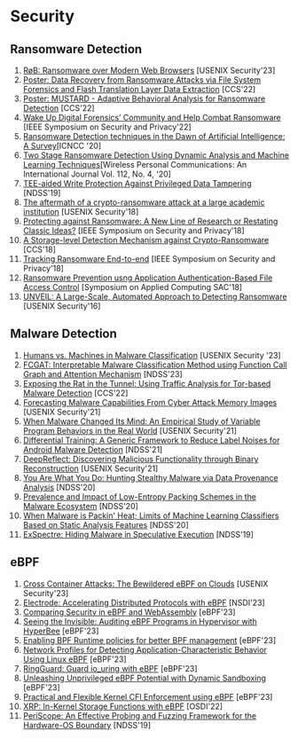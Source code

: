 # Security

## Ransomware Detection
1. [RøB: Ransomware over Modern Web Browsers](https://www.usenix.org/system/files/usenixsecurity23-oz.pdf) [USENIX Security'23]
2. [Poster: Data Recovery from Ransomware Attacks via File System Forensics and Flash Translation Layer Data Extraction](https://dl.acm.org/doi/10.1145/3548606.3563538) [CCS'22]
3. [Poster: MUSTARD - Adaptive Behavioral Analysis for Ransomware Detection](https://dl.acm.org/doi/abs/10.1145/3548606.3563529) [CCS'22]
4. [Wake Up Digital Forensics’ Community and Help Combat Ransomware](https://ieeexplore.ieee.org/document/9682529) [IEEE Symposium on Security and Privacy'22]
5. [Ransomware Detection techniques in the Dawn of Artificial Intelligence: A Survey](https://dl.acm.org/doi/fullHtml/10.1145/3447654.3447659)[ICNCC '20]
6. [Two Stage Ransomware Detection Using Dynamic Analysis and Machine Learning Techniques](https://doi.org/10.1007/s11277-020-07166-9)[Wireless Personal Communications: An International Journal Vol. 112, No. 4, '20]
7. [TEE-aided Write Protection Against Privileged Data Tampering](https://www.ndss-symposium.org/ndss-paper/tee-aided-write-protection-against-privileged-data-tampering/) [NDSS'19]
8. [The aftermath of a crypto-ransomware attack
at a large academic institution](https://www.usenix.org/system/files/conference/usenixsecurity18/sec18-zhang-kennedy.pdf) [USENIX Security'18]
9. [Protecting against Ransomware: A New Line of Research or Restating Classic Ideas?](https://ieeexplore.ieee.org/document/8395120) [IEEE Symposium on Security and Privacy'18]
10. [A Storage-level Detection Mechanism against Crypto-Ransomware](https://dl.acm.org/doi/10.1145/3243734.3278491) [CCS'18]
11. [Tracking Ransomware End-to-end](https://ieeexplore.ieee.org/document/8418627) [IEEE Symposium on Security and Privacy'18]
12. [Ransomware Prevention usng Application Authentication-Based File Access Control](https://dl.acm.org/doi/pdf/10.1145/3167132.3167304) [Symposium on Applied Computing SAC'18]
13. [UNVEIL: A Large-Scale, Automated Approach to Detecting Ransomware](https://www.usenix.org/system/files/conference/usenixsecurity16/sec16_paper_kharraz.pdf) [USENIX Security'16]

## Malware Detection
1. [Humans vs. Machines in Malware Classification](https://www.usenix.org/conference/usenixsecurity23/presentation/aonzo) [USENIX Security '23]
2. [FCGAT: Interpretable Malware Classification Method using Function Call Graph and Attention Mechanism](https://www.ndss-symposium.org/ndss-paper/auto-draft-396/) [NDSS'23]
3. [Exposing the Rat in the Tunnel: Using Traffic Analysis for Tor-based Malware Detection](https://dl.acm.org/doi/10.1145/3548606.3560604) [CCS'22]
4. [Forecasting Malware Capabilities From Cyber Attack Memory Images](https://www.usenix.org/conference/usenixsecurity21/presentation/alrawi-forecasting) [USENIX Security'21]
5. [When Malware Changed Its Mind: An Empirical Study of Variable Program Behaviors in the Real World](https://www.usenix.org/conference/usenixsecurity21/presentation/avllazagaj) [USENIX Security'21]
6. [Differential Training: A Generic Framework to Reduce Label Noises for Android Malware Detection](https://www.ndss-symposium.org/ndss-paper/differential-training-a-generic-framework-to-reduce-label-noises-for-android-malware-detection/) [NDSS'21]
7. [DeepReflect: Discovering Malicious Functionality through Binary Reconstruction](https://www.usenix.org/system/files/sec21-downing.pdf) [USENIX Security'21]
8. [You Are What You Do: Hunting Stealthy Malware via Data Provenance Analysis](https://www.ndss-symposium.org/ndss-paper/you-are-what-you-do-hunting-stealthy-malware-via-data-provenance-analysis/) [NDSS'20]
9. [Prevalence and Impact of Low-Entropy Packing Schemes in the Malware Ecosystem](https://www.ndss-symposium.org/ndss-paper/prevalence-and-impact-of-low-entropy-packing-schemes-in-the-malware-ecosystem/) [NDSS'20]
10. [When Malware is Packin' Heat; Limits of Machine Learning Classifiers Based on Static Analysis Features](https://www.ndss-symposium.org/ndss-paper/when-malware-is-packin-heat-limits-of-machine-learning-classifiers-based-on-static-analysis-features/) [NDSS'20]
11. [ExSpectre: Hiding Malware in Speculative Execution](https://www.ndss-symposium.org/ndss-paper/exspectre-hiding-malware-in-speculative-execution/) [NDSS'19]

## eBPF
1. [Cross Container Attacks: The Bewildered eBPF on Clouds](https://www.usenix.org/system/files/usenixsecurity23-he.pdf) [USENIX Security'23]
2. [Electrode: Accelerating Distributed Protocols with eBPF](https://www.usenix.org/system/files/nsdi23-zhou.pdf) [NSDI'23]
3. [Comparing Security in eBPF and WebAssembly](https://dl.acm.org/doi/abs/10.1145/3609021.3609306) [eBPF'23]
4. [Seeing the Invisible: Auditing eBPF Programs in Hypervisor with HyperBee](https://dl.acm.org/doi/abs/10.1145/3609021.3609305) [eBPF'23]
5. [Enabling BPF Runtime policies for better BPF management](https://dl.acm.org/doi/abs/10.1145/3609021.3609297) [eBPF'23]
6. [Network Profiles for Detecting Application-Characteristic Behavior Using Linux eBPF](https://dl.acm.org/doi/10.1145/3609021.3609294) [eBPF'23]
7. [RingGuard: Guard io_uring with eBPF](https://dl.acm.org/doi/abs/10.1145/3609021.3609304) [eBPF'23]
8. [Unleashing Unprivileged eBPF Potential with Dynamic Sandboxing](https://dl.acm.org/doi/abs/10.1145/3609021.3609301?mi=kmkrjy&af=R&AllField=network&SponsorAcronymRaw=sigcomm&content=standard&sortBy=EpubDate_desc&target=default) [eBPF'23]
9. [Practical and Flexible Kernel CFI Enforcement using eBPF](https://dl.acm.org/doi/abs/10.1145/3609021.3609293) [eBPF'23]
10. [XRP: In-Kernel Storage Functions with eBPF](https://www.usenix.org/conference/osdi22/presentation/zhong) [OSDI'22]
11. [PeriScope: An Effective Probing and Fuzzing Framework for the Hardware-OS Boundary](https://www.ndss-symposium.org/wp-content/uploads/2019/02/ndss2019_04A-1_Song_paper.pdf) [NDSS'19]
